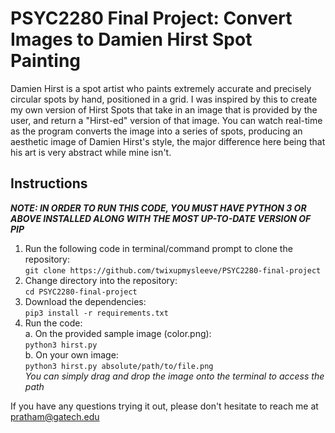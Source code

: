 # PSYC2280 Final Project: Convert Images to Damien Hirst Spot Painting

Damien Hirst is a spot artist who paints extremely accurate and precisely circular spots by hand, positioned in a grid. I was inspired by this to create my own version of Hirst Spots that take in an image that is provided by the user, and return a "Hirst-ed" version of that image. You can watch real-time as the program converts the image into a series of spots, producing an aesthetic image of Damien Hirst's style, the major difference here being that his art is very abstract while mine isn't.

## Instructions
**_NOTE: IN ORDER TO RUN THIS CODE, YOU MUST HAVE PYTHON 3 OR ABOVE INSTALLED ALONG WITH THE MOST UP-TO-DATE VERSION OF PIP_**
1. Run the following code in terminal/command prompt to clone the repository:<br>
  `git clone https://github.com/twixupmysleeve/PSYC2280-final-project`
2. Change directory into the repository:<br>
  `cd PSYC2280-final-project`
3. Download the dependencies:<br>
  `pip3 install -r requirements.txt`
4. Run the code: <br>
  a. On the provided sample image (color.png): <br> 
    `python3 hirst.py`<br>
  b. On your own image: <br> 
    `python3 hirst.py absolute/path/to/file.png`<br>
    _You can simply drag and drop the image onto the terminal to access the path_
    
If you have any questions trying it out, please don't hesitate to reach me at pratham@gatech.edu


